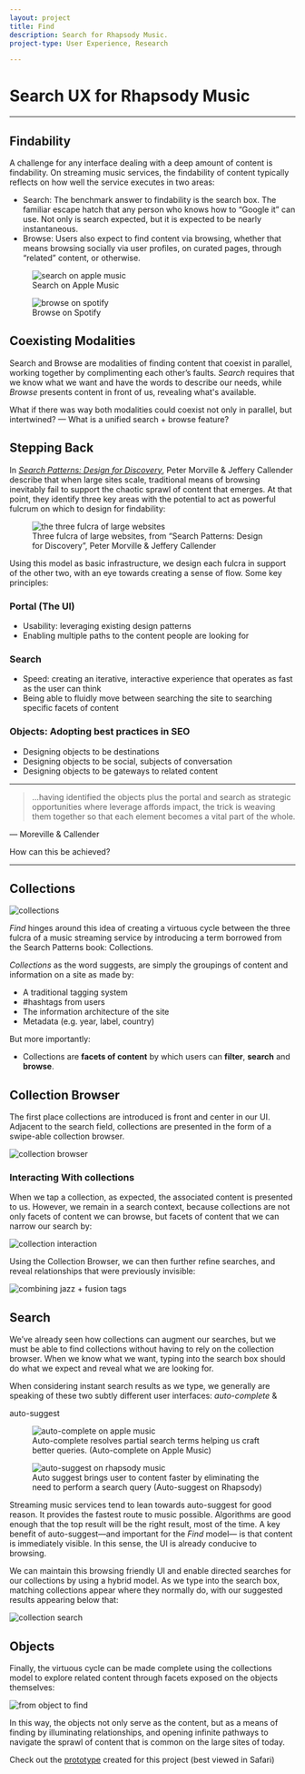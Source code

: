 ```yaml
---
layout: project
title: Find
description: Search for Rhapsody Music.
project-type: User Experience, Research

---
```


# Search UX for Rhapsody Music
---
## Findability

A challenge for any interface dealing with a deep amount of content is findability. On streaming music services, the findability of content typically reflects on how well the service executes in two areas:

  * Search: The benchmark answer to findability is the search box. The familiar escape hatch that any person who knows how to “Google it” can use. Not only is search expected, but it is expected to be nearly instantaneous.
  * Browse: Users also expect to find content via browsing, whether that means browsing socially via user profiles, on curated pages, through “related” content, or otherwise.

<div class="img-collection-row">

<figure>
<div class="img-collection-item light-border">
  <img src="{{ site.baseurl }}/images/find/apple-music-search.jpg" alt="search on apple music">
</div>
<figcaption>Search on Apple Music</figcaption>
</figure>
<figure>
  <div class="img-collection-item">
    <img src="{{ site.baseurl }}/images/find/spotify-browse.jpg" alt="browse on spotify">
  </div>
  <figcaption>Browse on Spotify</figcaption>
</figure>
</div>


## Coexisting Modalities

Search and Browse are modalities of finding content that coexist in parallel, working together by complimenting each other’s faults. <em>Search</em> requires that we know what we want and have the words to describe our needs, while <em>Browse</em> presents content in front of us, revealing what's available.

What if there was way both modalities could coexist not only in parallel, but intertwined? — What is a unified search + browse feature?

## Stepping Back

In <a href="http://searchpatterns.org/" target="_blank"><em>Search Patterns: Design for Discovery</em></a>, Peter Morville & Jeffery Callender describe that when large sites scale, traditional means of browsing inevitably fail to support the chaotic sprawl of content that emerges. At that point, they identify three key areas with the potential to act as powerful fulcrum on which to design for findability:

<figure>
  <img src="{{ site.baseurl }}/images/find/three-fulcra.jpg" alt="the three fulcra of large websites">
  <figcaption>Three fulcra of large websites, from “Search Patterns: Design for Discovery”, Peter Morville & Jeffery Callender</figcaption>
</figure>


Using this model as basic infrastructure, we design each fulcra in support of the other two, with an eye towards creating a sense of flow. Some key principles:

### Portal (The UI)
  * Usability: leveraging existing design patterns
  * Enabling multiple paths to the content people are looking for

### Search
  * Speed: creating an iterative, interactive experience that operates as fast as the user can think
  * Being able to fluidly move between searching the site to searching specific facets of content

### Objects: Adopting best practices in SEO
  * Designing objects to be destinations
  * Designing objects to be social, subjects of conversation
  * Designing objects to be gateways to related content

---

> …having identified the objects plus the portal and search as strategic opportunities where leverage affords impact, the trick is weaving them together so that each element becomes a vital part of the whole.

— Moreville & Callender

How can this be achieved?

---

## Collections

<img src="{{ site.baseurl }}/images/find/collections.jpg" alt="collections">

<em>Find</em> hinges around this idea of creating a virtuous cycle between the three fulcra of a music streaming service by introducing a term borrowed from the Search Patterns book: Collections.

<em>Collections</em> as the word suggests, are simply the groupings of content and information on a site as made by:

  * A traditional tagging system
  * #hashtags from users
  * The information architecture of the site
  * Metadata (e.g. year, label, country)

But more importantly:

  * Collections are <strong>facets of content</strong> by which users can <strong>filter</strong>, <strong>search</strong> and <strong>browse</strong>.

## Collection Browser

The first place collections are introduced is front and center in our UI. Adjacent to the search field, collections are presented in the form of a swipe-able collection browser.

<img src="{{ site.baseurl }}/images/find/collection-browser.gif" alt="collection browser">

### Interacting With collections

When we tap a collection, as expected, the associated content is presented to us. However, we remain in a search context, because collections are not only facets of content we can browse, but facets of content that we can narrow our search by:

<img src="{{ site.baseurl }}/images/find/collection-interaction.gif" alt="collection interaction">

Using the Collection Browser, we can then further refine searches, and reveal relationships that were previously invisible:

<img src="{{ site.baseurl }}/images/find/combine-tags-jazz+fusion.gif" alt="combining jazz + fusion tags">

## Search

We’ve already seen how collections can augment our searches, but we must be able to find collections without having to rely on the collection browser. When we know what we want, typing into the search box should do what we expect and reveal what we are looking for.

When considering instant search results as we type, we generally are speaking of these two subtly different user interfaces: <em>auto-complete</em> & <p>auto-suggest</p>

<div class="img-collection-row">
  <div class="img-collection-item">
  <figure>
    <img src="{{ site.baseurl }}/images/find/appleMusic_autocomplete.gif" alt="auto-complete on apple music">
    <figcaption>Auto-complete resolves partial search terms helping us craft better queries. (Auto-complete on Apple Music)</figcaption>
  </figure>
  </div>

  <div class="img-collection-item">
    <figure>
      <img src="{{ site.baseurl }}/images/find/napster_autosuggest.gif" alt="auto-suggest on rhapsody music">
      <figcaption>Auto suggest brings user to content faster by eliminating the need to perform a search query (Auto-suggest on Rhapsody)</figcaption>
    </figure>
  </div>
</div>

Streaming music services tend to lean towards auto-suggest for good reason. It provides the fastest route to music possible. Algorithms are good enough that the top result will be the right result, most of the time. A key benefit of auto-suggest—and important for the <em>Find</em> model— is that content is immediately visible. In this sense, the UI is already conducive to browsing.

We can maintain this browsing friendly UI and enable directed searches for our collections by using a hybrid model. As we type into the search box, matching collections appear where they normally do, with our suggested results appearing below that:

<img src="{{ site.baseurl }}/images/find/collection-search.gif" alt="collection search">

## Objects

Finally, the virtuous cycle can be made complete using the collections model to explore related content through facets exposed on the objects themselves:

<img src="{{ site.baseurl }}/images/find/object-to-find.gif" alt="from object to find">

In this way, the objects not only serve as the content, but as a means of finding by illuminating relationships, and opening infinite pathways to navigate the sprawl of content that is common on the large sites of today.

Check out the [prototype](http://share.framerjs.com/pdwq9lxp4rya/) created for this project (best viewed in Safari)
